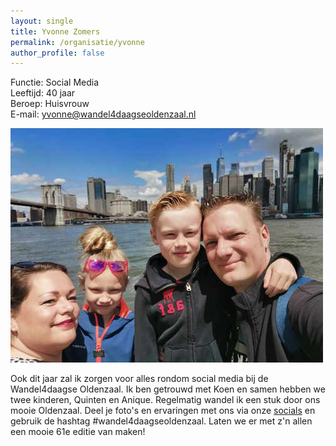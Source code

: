 ```yaml
---
layout: single
title: Yvonne Zomers
permalink: /organisatie/yvonne
author_profile: false
---
```


Functie: Social Media  
Leeftijd: 40 jaar  
Beroep: Huisvrouw  
E-mail: [yvonne@wandel4daagseoldenzaal.nl](mailto:yvonne@wandel4daagseoldenzaal.nl)  

![Koen, Yvonne, Quinten en Anique](/assets/organisatie/koenenyvonne.jpeg)

Ook dit jaar zal ik zorgen voor alles rondom social media bij de Wandel4daagse Oldenzaal. Ik ben getrouwd met Koen en samen hebben we twee kinderen, Quinten en Anique. Regelmatig wandel ik een stuk door ons mooie Oldenzaal. Deel je foto's en ervaringen met ons via onze [socials](/socials) en gebruik de hashtag #wandel4daagseoldenzaal. Laten we er met z'n allen een mooie 61e editie van maken!